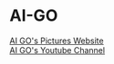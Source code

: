 # AI-GO
<a href="https://mtt.show/aigo/" target="_blank" rel="noopener">AI GO's Pictures Website</a><br/>
<a href="https://www.youtube.com/channel/UChrF67K1nxLxTxu8bF_TPFQ" title="AI-GO's Youtube Channel" target="_blank" rel="noopener">AI GO's Youtube Channel</a>
